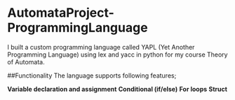 # AutomataProject-ProgrammingLanguage
I built a custom programming language called YAPL (Yet Another Programming Language) using lex and yacc in python for my course Theory of Automata.

##Functionality
The language supports following features;

**Variable declaration and assignment**
**Conditional (if/else)**
**For loops**
**Struct**
